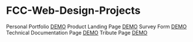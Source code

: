 # FCC-Web-Design-Projects
Personal Portfolio  [DEMO](https://codepen.io/rastko-dimitrijevic/full/WywWzK)
Product Landing Page  [DEMO](https://codepen.io/rastko-dimitrijevic/full/KeVgbP)
Survey Form  [DEMO](https://codepen.io/rastko-dimitrijevic/full/MXKawQ)
Technical Documentation Page  [DEMO](https://codepen.io/rastko-dimitrijevic/full/oyxMxJ)
Tribute Page  [DEMO](https://codepen.io/rastko-dimitrijevic/full/RJrPKv) 



